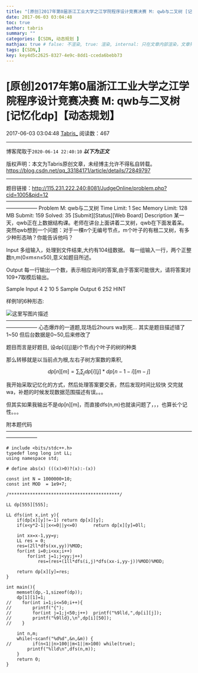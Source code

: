 ```yaml
---
title: "[原创]2017年第0届浙江工业大学之江学院程序设计竞赛决赛 M: qwb与二叉树 [记忆化dp]【动态规划】"
date: 2017-06-03 03:04:48
toc: true
author: tabris
summary: ""
categories: [CSDN, 动态规划 ]
mathjax: true # false: 不渲染, true: 渲染, internal: 只在文章内部渲染，文章列表中不渲染
tags: [CSDN,]
key: key4d5c2625-8327-4e9c-8dd1-cceda6bebb73
---
```


# [原创]2017年第0届浙江工业大学之江学院程序设计竞赛决赛 M: qwb与二叉树 [记忆化dp]【动态规划】

2017-06-03 03:04:48  [Tabris_](https://me.csdn.net/qq_33184171) 阅读数：467

---

博客爬取于`2020-06-14 22:40:10`
***以下为正文***

版权声明：本文为Tabris原创文章，未经博主允许不得私自转载。
https://blog.csdn.net/qq_33184171/article/details/72849797

<!-- more -->

---

题目链接：http://115.231.222.240:8081/JudgeOnline/problem.php?cid=1005&pid=12
——————————————————————————————————————————
Problem M: qwb与二叉树
Time Limit: 1 Sec  Memory Limit: 128 MB
Submit: 159  Solved: 35
[Submit][Status][Web Board]
Description
某一天，qwb正在上数据结构课。老师在讲台上面讲着二叉树，qwb在下面发着呆。
突然qwb想到一个问题：对于一棵n个无编号节点，m个叶子的有根二叉树，有多少种形态呐？你能告诉他吗？


Input
多组输入，处理到文件结束,大约有104组数据。
每一组输入一行，两个正整数n,m(0≤m≤n≤50),意义如题目所述。

Output
每一行输出一个数，表示相应询问的答案,由于答案可能很大，请将答案对109+7取模后输出。

Sample Input
4 2
10 5
Sample Output
6
252
HINT

样例1的6种形态: 


 ![这里写图片描述](http://115.231.222.240:8081/JudgeOnline/upload/image/20170525/20170525135945_50358.png)
——————————————————————————————————————————
心态爆炸的一道题,现场后2hours wa到死... 其实是题目描述错了1~50 但后台数据是0~50,后来修改了

题目而言是好题目,
设dp[i][j]是i个节点j个叶子的树的种类

那么转移就是以当前点为根,左右子树方案数的乘积,

$$
dp[n][m]=\sum_{i} \sum_{j} dp[i][j]*dp[n-1-i][m-j]
$$

我开始采取记忆化的方式，然后处理答案要交表，然后发现时间比较快 交完就wa，补题的时候发现数据范围描述有误。。。

但其实如果我输出不是dp[n][m]，而直接dfs(n,m)也就诶问题了，，，也算长个记性。。。


附本题代码
——————————————————————————————————————————
```
# include <bits/stdc++.h>
typedef long long int LL;
using namespace std;
 
# define abs(x) (((x)>0)?(x):-(x))
 
const int N = 1000000+10;
const int MOD  = 1e9+7;
 
/******************************************/
 
LL dp[555][555];
 
LL dfs(int x,int y){
    if(dp[x][y]!=-1) return dp[x][y];
    if(x<y*2-1||x<=0||y<=0)      return dp[x][y]=0ll;
 
    int xx=x-1,yy=y;
    LL res = 0;
    res=(2ll*dfs(xx,yy))%MOD;
    for(int i=0;i<xx;i++)
        for(int j=1;j<yy;j++)
            res=(res+(1ll*dfs(i,j)*dfs(xx-i,yy-j))%MOD)%MOD;
 
    return dp[x][y]=res;
}
 
int main(){
    memset(dp,-1,sizeof(dp));
    dp[1][1]=1;
//    for(int i=1;i<=50;i++){
//        printf("{");
//        for(int j=1;j<50;j++)  printf("%9lld,",dp[i][j]);
//        printf("%9lld},\n",dp[i][50]);
//    }
 
    int n,m;
    while(~scanf("%d%d",&n,&m)) {
//        if(n<1||n>100||m<1||m>100) while(true);
        printf("%lld\n",dfs(n,m));
    }
    return 0;
}
```